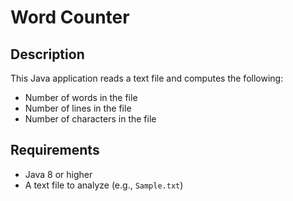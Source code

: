 # Word Counter

## Description
This Java application reads a text file and computes the following:

- Number of words in the file
- Number of lines in the file
- Number of characters in the file



## Requirements
- Java 8 or higher
- A text file to analyze (e.g., `Sample.txt`)
